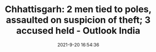 ---
"title": "Chhattisgarh: 2 men tied to poles, assaulted on suspicion of theft; 3 accused held - Outlook India"
"date": "2021-9-20 16:54:36"
"feed_name": "GOOGLENEWSMINING"
"feed_website": "https://news.google.com/search?q=mining%2Bincident&hl=en-US&gl=US&ceid=US:en"
"feed_rss": "https://news.google.com/rss/search?q=mining%2Bincident&hl=en-US&gl=US&ceid=US:en"
"link": "https://www.outlookindia.com/newsscroll/chhattisgarh-2-men-tied-to-poles-assaulted-on-suspicion-of-theft-3-accused-held/2163687"
"file": "_posts/2021-1-1-fed2a1c91bf1cf6f0b7f1f247a1798ae2f7bb8b9.md"
"accident": "0"
"drilling": "0"
"dead": "0"
"injured": "0"
"where": "unknown site"
---